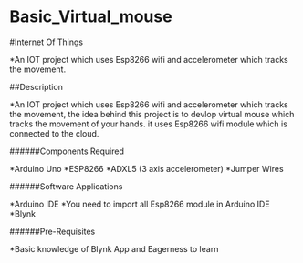 # Basic_Virtual_mouse
#Internet Of Things

*An IOT project which uses Esp8266 wifi and accelerometer which tracks the movement.

##Description

*An IOT project which uses Esp8266 wifi and accelerometer which tracks the movement, the idea behind this project is to devlop virtual mouse which tracks the movement of your hands. it uses Esp8266 wifi module which is connected to the cloud.

######Components Required

*Arduino Uno
*ESP8266
*ADXL5 (3 axis accelerometer)
*Jumper Wires

######Software Applications

*Arduino IDE
*You need to import all Esp8266 module in Arduino IDE
*Blynk

######Pre-Requisites

*Basic knowledge of Blynk App and Eagerness to learn
